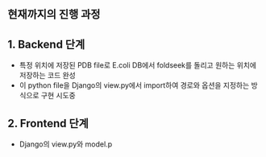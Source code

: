 ## 현재까지의 진행 과정


## 1. Backend 단계

- 특정 위치에 저장된 PDB file로 E.coli DB에서 foldseek를 돌리고 원하는 위치에 저장하는 코드 완성
- 이 python file을 Django의 view.py에서 import하여 경로와 옵션을 지정하는 방식으로 구현 시도중


## 2. Frontend 단계

- Django의 view.py와 model.p
